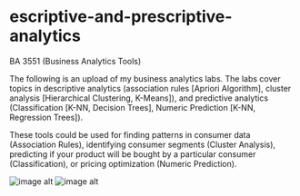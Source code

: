 # escriptive-and-prescriptive-analytics
BA 3551 (Business Analytics Tools)

The following is an upload of my business analytics labs. The labs cover topics in descriptive analytics (association rules [Apriori Algorithm], cluster analysis [Hierarchical Clustering, K-Means]), and predictive analytics (Classification [K-NN, Decision Trees], Numeric Prediction [K-NN, Regression Trees]).

These tools could be used for finding patterns in consumer data (Association Rules), identifying consumer segments (Cluster Analysis), predicting if your product will be bought by a particular consumer (Classification), or pricing optimization (Numeric Prediction).

![image alt](https://github.com/aarern/descriptive-predictive-analytics/blob/402cdefff513ffb92913b2c67598f4e36326874f/images/cer1.jpg)
![image alt](https://github.com/aarern/descriptive-predictive-analytics/blob/402cdefff513ffb92913b2c67598f4e36326874f/images/cer2.jpg)
